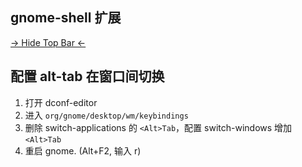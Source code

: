 ## gnome-shell 扩展
[-> Hide Top Bar <-](https://github.com/mlutfy/hidetopbar)

## 配置 alt-tab 在窗口间切换

1. 打开 dconf-editor
1. 进入 `org/gnome/desktop/wm/keybindings` 
1. 删除 switch-applications 的 `<Alt>Tab`，配置 switch-windows 增加 `<Alt>Tab`
1. 重启 gnome. (Alt+F2, 输入 r)
